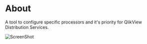 About
========================

A tool to configure specific processors and it's priority for QlikView Distribution Services.

![ScreenShot](https://raw.github.com/braathen/qv-affinity-configurator/master/Images/screenshot.png)
